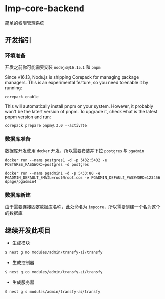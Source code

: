 # Imp-core-backend

简单的权限管理系统

## 开发指引

### 环境准备

开发之前你可能需要安装 `nodejs@16.15.1` 和 `pnpm` 

Since v16.13, Node.js is shipping Corepack for managing package managers. This is an experimental feature, so you need to enable it by running:

`corepack enable`

This will automatically install pnpm on your system. However, it probably won't be the latest version of pnpm. To upgrade it, check what is the latest pnpm version and run:

`corepack prepare pnpm@.3.0 --activate`

### 数据库准备

数据库开发使用 `docker` 开发，所以需要安装并下拉 `postgres` 与 `pgadmin`

```
docker run --name postgres1 -d -p 5432:5432 -e POSTGRES_PASSWORD=postgres -d postgres

docker run --name pgadmin1 -d -p 5433:80 -e PGADMIN_DEFAULT_EMAIL=root@root.com -e PGADMIN_DEFAULT_PASSWORD=123456 dpage/pgadmin4
```

### 数据库新建

由于需要连接固定数据库名称，此处命名为 `impcore`，所以需要创建一个名为这个的数据库

## 继续开发此项目


- 生成模块

```bash
$ nest g mo modules/admin/transfy-ai/transfy
```

- 生成控制器

```bash
$ nest g co modules/admin/transfy-ai/transfy
```

- 生成服务器

```bash
$ nest g s modules/admin/transfy-ai/transfy
```

